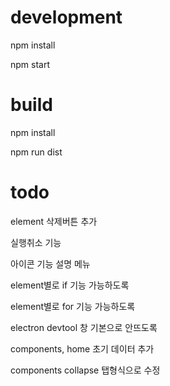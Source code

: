 # development

npm install

npm start

# build

npm install

npm run dist

# todo

element 삭제버튼 추가

실행취소 기능

아이콘 기능 설명 메뉴

element별로 if 기능 가능하도록

element별로 for 기능 가능하도록

electron devtool 창 기본으로 안뜨도록

components, home 초기 데이터 추가

components collapse 탭형식으로 수정